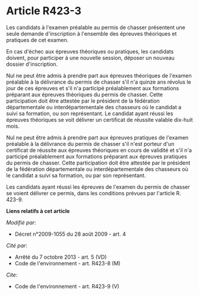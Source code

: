 # Article R423-3

Les candidats à l'examen préalable au permis de chasser présentent une seule demande d'inscription à l'ensemble des épreuves
théoriques et pratiques de cet examen. 

En cas d'échec aux épreuves théoriques ou pratiques, les candidats doivent, pour participer à une nouvelle session, déposer
un nouveau dossier d'inscription. 

Nul ne peut être admis à prendre part aux épreuves théoriques de l'examen préalable à la délivrance du permis de chasser s'il
n'a quinze ans révolus le jour de ces épreuves et s'il n'a participé préalablement aux formations préparant aux épreuves
théoriques du permis de chasser. Cette participation doit être attestée par le président de la fédération départementale ou
interdépartementale des chasseurs où le candidat a suivi sa formation, ou son représentant. Le candidat ayant réussi les
épreuves théoriques se voit délivrer un certificat de réussite valable dix-huit mois. 

Nul ne peut être admis à prendre part aux épreuves pratiques de l'examen préalable à la délivrance du permis de chasser s'il
n'est porteur d'un certificat de réussite aux épreuves théoriques en cours de validité et s'il n'a participé préalablement
aux formations préparant aux épreuves pratiques du permis de chasser. Cette participation doit être attestée par le président
de la fédération départementale ou interdépartementale des chasseurs où le candidat a suivi sa formation, ou par son
représentant. 

Les candidats ayant réussi les épreuves de l'examen du permis de chasser se voient délivrer ce permis, dans les conditions
prévues par l'article R. 423-9.

**Liens relatifs à cet article**

_Modifié par_:

  - Décret n°2009-1055 du 28 août 2009 - art. 4

_Cité par_:

  - Arrêté du 7 octobre 2013 - art. 5 (VD)
  - Code de l'environnement - art. R423-8 (M)

_Cite_:

  - Code de l'environnement - art. R423-9 (V)
